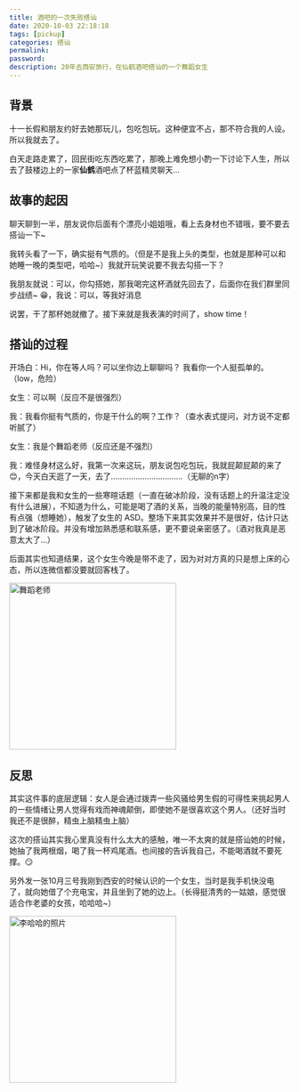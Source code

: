```yaml
---
title: 酒吧的一次失败搭讪
date: 2020-10-03 22:18:18
tags: [pickup]
categories: 搭讪
permalink:
password: 
description: 20年去西安旅行，在仙鹤酒吧搭讪的一个舞蹈女生
---
```


## 背景

十一长假和朋友约好去她那玩儿，包吃包玩。这种便宜不占，那不符合我的人设。所以我就去了。

白天走路走累了，回民街吃东西吃累了，那晚上难免想小酌一下讨论下人生，所以去了鼓楼边上的一家**仙鹤**酒吧点了杯蓝精灵聊天...

## 故事的起因

聊天聊到一半，朋友说你后面有个漂亮小姐姐哦，看上去身材也不错哦，要不要去搭讪一下~

我转头看了一下，确实挺有气质的。（但是不是我上头的类型，也就是那种可以和她睡一晚的类型吧，哈哈~）我就开玩笑说要不我去勾搭一下？

我朋友就说：可以，你勾搭她，那我喝完这杯酒就先回去了，后面你在我们群里同步战绩~ 😁，我说：可以，等我好消息

说罢，干了那杯她就撤了。接下来就是我表演的时间了，show time！

## 搭讪的过程

开场白：Hi，你在等人吗？可以坐你边上聊聊吗？ 我看你一个人挺孤单的。（low，危险）

女生：可以啊（反应不是很强烈）

我：我看你挺有气质的，你是干什么的啊？工作？（查水表式提问，对方说不定都听腻了）

女生：我是个舞蹈老师（反应还是不强烈）

我：难怪身材这么好，我第一次来这玩，朋友说包吃包玩，我就屁颠屁颠的来了😊，今天白天逛了一天，去了................................（无聊的n字）

接下来都是我和女生的一些寒暄话题（一直在破冰阶段，没有话题上的升温注定没有什么进展），不知道为什么，可能是喝了酒的关系，当晚的能量特别高，目的性有点强（想睡她），触发了女生的 ASD。整场下来其实效果并不是很好，估计只达到了破冰阶段。并没有增加熟悉感和联系感，更不要说亲密感了。（酒对我真是恶意太大了...）

后面其实也知道结果，这个女生今晚是带不走了，因为对对方真的只是想上床的心态，所以连微信都没要就回客栈了。

<img src="http://jzx-h5.oss-cn-hangzhou.aliyuncs.com/static/blog/img/gallery/2020-10-05.jpeg" width="300" alt="舞蹈老师" align=center />

## 反思

其实这件事的底层逻辑：女人是会通过拨弄一些风骚给男生假的可得性来挑起男人的一些情绪让男人觉得有戏而神魂颠倒，即使她不是很喜欢这个男人。（还好当时我还不是很醉，精虫上脑精虫上脑）

这次的搭讪其实我心里真没有什么太大的感触，唯一不太爽的就是搭讪她的时候，她抽了我两根烟，喝了我一杯鸡尾酒。也间接的告诉我自己，不能喝酒就不要死撑。😏

另外发一张10月三号我刚到西安的时候认识的一个女生，当时是我手机快没电了，就向她借了个充电宝，并且坐到了她的边上。（长得挺清秀的一姑娘，感觉很适合作老婆的女孩，哈哈哈~）

<img src="http://jzx-h5.oss-cn-hangzhou.aliyuncs.com/static/blog/img/gallery/2020-10-3.jpeg" width="300" alt="李哈哈的照片" align=center />



